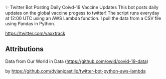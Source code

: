 ✨ Twitter Bot Posting Daily Coivd-19 Vaccine Updates
This bot posts daily updates on the global vaccine progess to twitter!
The script runs everyday at 12:00 UTC using an AWS Lambda function. I pull the data from a CSV file using Pandas in Python. 

https://twitter.com/vaxxtrack

## Attributions
Data from Our World in Data (https://github.com/owid/covid-19-data)

by https://github.com/dylanjcastillo/twitter-bot-python-aws-lambda
